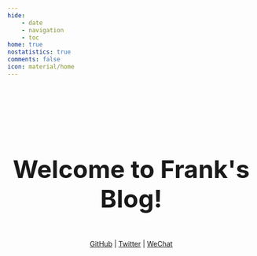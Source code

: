 ```yaml
---
hide:
    - date
    - navigation
    - toc
home: true
nostatistics: true
comments: false
icon: material/home
---
```


<!-- ezlinks: disable -->

<br><br><br><br><br><br>

<h1 style="text-align: center;">
<span style="font-size:50px;">
Welcome to Frank's Blog!
</span>
</h1>



<div style="text-align: center; padding-top: 20px;">
<p>
<a href="https://github.com/Frank-whw" target="_blank">GitHub</a> |
<a href="https://twitter.com" target="_blank">Twitter</a> |
<a href="https://raw.githubusercontent.com/Frank-whw/img/main/blog/202411201029901.png" target="_blank">WeChat</a>
</p>
</div> 
